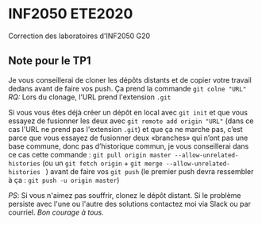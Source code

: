 # INF2050 ETE2020
Correction des laboratoires d'INF2050 G20

## Note pour le TP1 

Je vous conseillerai de cloner les dépôts distants et de copier votre travail dedans avant de faire vos push.
Ça prend la commande `git colne "URL"` 
*RQ:* Lors du clonage, l'URL prend l'extension `.git`


Si vous vous êtes déjà créer un dépôt en local avec `git init` et que vous essayez de fusionner les deux avec `git remote add origin "URL"` (dans ce cas l'URL ne prend pas l'extension `.git`) et que ça ne marche pas, c’est parce que vous essayez de fusionner deux «branches» qui n’ont pas une base commune, donc pas d’historique commun, je vous conseillerai dans ce cas cette commande : `git pull origin master --allow-unrelated-histories`  (ou un `git fetch origin` + `git merge --allow-unrelated-histories ` ) avant de faire vos `git push` (le premier push devra ressembler à ça : `git push -u origin master`)  

*PS*: Si vous n'aimez pas souffrir, clonez le dépôt distant.
Si le problème persiste avec l'une ou l'autre des solutions contactez moi via Slack ou par courriel.
*Bon courage à tous.*
